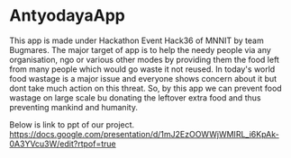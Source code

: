 # AntyodayaApp
This app is made under Hackathon Event Hack36 of MNNIT by team Bugmares. The major target of app is to help the needy people via any organisation, ngo or various other modes by providing them the food left from many people which would go waste it not reused.
    In today's world food wastage is a major issue and everyone shows concern about it but dont take much action on this threat. So, by this app we can prevent food wastage on large scale bu donating the leftover extra food and thus preventing mankind and humanity.
    
Below is link to ppt of our project.
https://docs.google.com/presentation/d/1mJ2EzOOWWjWMIRL_i6KpAk-0A3YVcu3W/edit?rtpof=true
